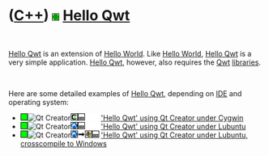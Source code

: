 
 

 

 

 

 

([C++](Cpp.md)) ![Qwt](PicQwt.png) [Hello Qwt](CppHelloQwt.md)
================================================================

 

[Hello Qwt](CppHelloQwt.md) is an extension of [Hello
World](CppHelloWorld.md). Like [Hello World](CppHelloWorld.md), [Hello
Qwt](CppHelloQwt.md) is a very simple application. [Hello
Qwt](CppHelloQwt.md), however, also requires the [Qwt](CppQwt.md)
[libraries](CppLibrary.md).

 

Here are some detailed examples of [Hello Qwt](CppHelloQwt.md),
depending on [IDE](CppIde.md) and operating system:

-   ![OKAY](PicGreen.png)![Qt
    Creator](PicQtCreator.png)![Cygwin](PicCygwin.png)![Desktop](PicDesktop.png)![
    ](PicSpacer.png)![ ](PicSpacer.png) ['Hello Qwt' using Qt Creator
    under Cygwin](CppHelloQwtQtCreatorCygwin.md)
-   ![OKAY](PicGreen.png)![Qt
    Creator](PicQtCreator.png)![Lubuntu](PicLubuntu.png)![Desktop](PicDesktop.png)![
    ](PicSpacer.png)![ ](PicSpacer.png) ['Hello Qwt' using Qt Creator
    under Lubuntu](CppHelloQwtQtCreatorLubuntu.md)
-   ![OKAY](PicGreen.png)![Qt
    Creator](PicQtCreator.png)![Lubuntu](PicLubuntu.png)![to](PicTo.png)![Windows](PicWindows.png)![Desktop](PicDesktop.png)
    ['Hello Qwt' using Qt Creator under Lubuntu, crosscompile to
    Windows](CppHelloQwtQtCreatorLubuntuToWindows.md)

 

 

 

 

 

 

